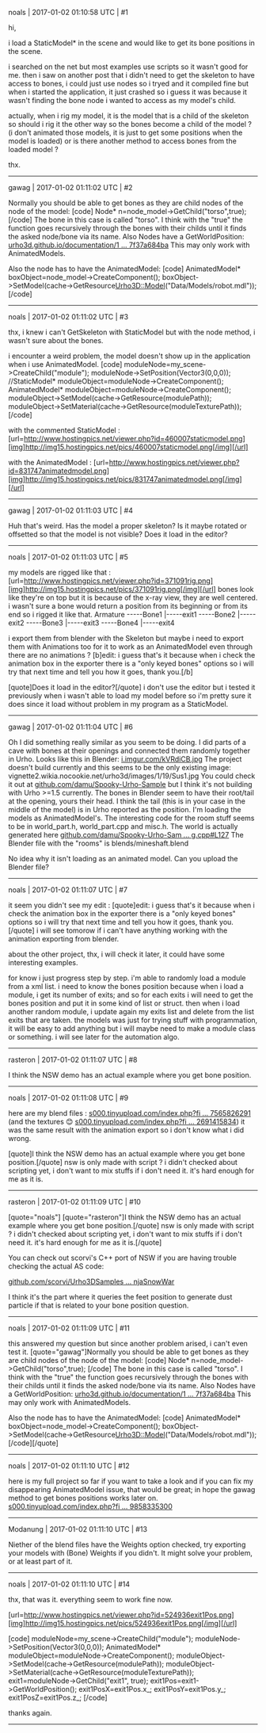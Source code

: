 noals | 2017-01-02 01:10:58 UTC | #1

hi,

i load a StaticModel* in the scene and would like to get its bone positions in the scene.

i searched on the net but most examples use scripts so it wasn't good for me. 
then i saw on another post that i didn't need to get the skeleton to have access to bones, i could just use nodes so i tryed and it compiled fine but when i started the application, it just crashed so i guess it was because it wasn't finding the bone node i wanted to access as my model's child.

actually, when i rig my model, it is the model that is a child of the skeleton so should i rig it the other way so the bones become a child of the model ? (i don't animated those models, it is just to get some positions when the model is loaded)
or is there another method to access bones from the loaded model ?

thx.

-------------------------

gawag | 2017-01-02 01:11:02 UTC | #2

Normally you should be able to get bones as they are child nodes of the node of the model:
[code]
Node* n=node_model->GetChild("torso",true);
[/code]
The bone in this case is called "torso". I think with the "true" the function goes recursively through the bones with their childs until it finds the asked node/bone via its name.
Also Nodes have a GetWorldPosition: [urho3d.github.io/documentation/1 ... 7f37a684ba](http://urho3d.github.io/documentation/1.5/class_urho3_d_1_1_node.html#a92372a305fa427e9ce58df7f37a684ba)
This may only work with AnimatedModels.

Also the node has to have the AnimatedModel:
[code]
AnimatedModel* boxObject=node_model->CreateComponent<AnimatedModel>();
boxObject->SetModel(cache->GetResource<Urho3D::Model>("Data/Models/robot.mdl"));
[/code]

-------------------------

noals | 2017-01-02 01:11:02 UTC | #3

thx, i knew i can't GetSkeleton with StaticModel but with the node method, i wasn't sure about the bones.

i encounter a weird problem, the model doesn't show up in the application when i use AnimatedModel.
[code]
        moduleNode=my_scene->CreateChild("module");
        moduleNode->SetPosition(Vector3(0,0,0));
        //StaticModel* moduleObject=moduleNode->CreateComponent<StaticModel>();
        AnimatedModel* moduleObject=moduleNode->CreateComponent<AnimatedModel>();
        moduleObject->SetModel(cache->GetResource<Model>(modulePath));
        moduleObject->SetMaterial(cache->GetResource<Material>(moduleTexturePath));
[/code]

with the commented StaticModel :
[url=http://www.hostingpics.net/viewer.php?id=460007staticmodel.png][img]http://img15.hostingpics.net/pics/460007staticmodel.png[/img][/url]

with the AnimatedModel :
[url=http://www.hostingpics.net/viewer.php?id=831747animatedmodel.png][img]http://img15.hostingpics.net/pics/831747animatedmodel.png[/img][/url]

-------------------------

gawag | 2017-01-02 01:11:03 UTC | #4

Huh that's weird.
Has the model a proper skeleton? Is it maybe rotated or offsetted so that the model is not visible?
Does it load in the editor?

-------------------------

noals | 2017-01-02 01:11:03 UTC | #5

my models are rigged like that :
[url=http://www.hostingpics.net/viewer.php?id=371091rig.png][img]http://img15.hostingpics.net/pics/371091rig.png[/img][/url]
bones look like they're on top but it is because of the x-ray view, they are well centered.
i wasn't sure a bone would return a position from its beginning or from its end so i rigged it like that.
Armature
-----Bone1
        |-----exit1
-----Bone2
        |-----exit2
-----Bone3
       |-----exit3
-----Bone4
       |-----exit4

i export them from blender with the Skeleton but maybe i need to export them with Animations too for it to work as an AnimatedModel even through there are no animations ?
[b]edit: i guess that's it because when i check the animation box in the exporter there is a "only keyed bones" options so i will try that next time and tell you how it goes, thank you.[/b]

[quote]Does it load in the editor?[/quote]
i don't use the editor but i tested it previously when i wasn't able to load my model before so i'm pretty sure it does since it load without problem in my program as a StaticModel.

-------------------------

gawag | 2017-01-02 01:11:04 UTC | #6

Oh I did something really similar as you seem to be doing. I did parts of a cave with bones at their openings and connected them randomly together in Urho.
Looks like this in Blender: [i.imgur.com/kVRdiCB.jpg](http://i.imgur.com/kVRdiCB.jpg)
The project doesn't build currently and this seems to be the only existing image: vignette2.wikia.nocookie.net/urho3d/images/1/19/Sus1.jpg
You could check it out at [github.com/damu/Spooky-Urho-Sample](https://github.com/damu/Spooky-Urho-Sample) but I think it's not building with Urho >=1.5 currently.
The bones in Blender seem to have their root/tail at the opening, yours their head. I think the tail (this is in your case in the middle of the model) is in Urho reported as the position.
I'm loading the models as AnimatedModel's. The interesting code for the room stuff seems to be in world_part.h, world_part.cpp and misc.h. The world is actually generated here [github.com/damu/Spooky-Urho-Sam ... g.cpp#L127](https://github.com/damu/Spooky-Urho-Sample/blob/master/gs_playing.cpp#L127)
The Blender file with the "rooms" is blends/mineshaft.blend

No idea why it isn't loading as an animated model. Can you upload the Blender file?

-------------------------

noals | 2017-01-02 01:11:07 UTC | #7

it seem you didn't see my edit :
[quote]edit: i guess that's it because when i check the animation box in the exporter there is a "only keyed bones" options so i will try that next time and tell you how it goes, thank you.[/quote]
i will see tomorow if i can't have anything working with the animation exporting from blender.


about the other project, thx, i will check it later, it could have some interesting examples.

for know i just progress step by step.
i'm able to randomly load a module from a xml list.
i need to know the bones position because when i load a module, i get its number of exits; and so for each exits i will need to get the bones position and put it in some kind of list or struct.
then when i load another random module, i update again my exits list and delete from the list exits that are taken.
the models was just for trying stuff with programmation, it will be easy to add anything but i will maybe need to make a module class or something. i will see later for the automation algo.

-------------------------

rasteron | 2017-01-02 01:11:07 UTC | #8

I think the NSW demo has an actual example where you get bone position.

-------------------------

noals | 2017-01-02 01:11:08 UTC | #9

here are my blend files :
[s000.tinyupload.com/index.php?fi ... 7565826291](http://s000.tinyupload.com/index.php?file_id=96351725697565826291)
(and the textures  :blush:  [s000.tinyupload.com/index.php?fi ... 2691415834](http://s000.tinyupload.com/index.php?file_id=43763937082691415834))
it was the same result with the animation export so i don't know what i did wrong.


[quote]I think the NSW demo has an actual example where you get bone position.[/quote]
nsw is only made with script ? i didn't checked about scripting yet, i don't want to mix stuffs if i don't need it. it's hard enough for me as it is.

-------------------------

rasteron | 2017-01-02 01:11:09 UTC | #10

[quote="noals"]
[quote="rasteron"]I think the NSW demo has an actual example where you get bone position.[/quote]
nsw is only made with script ? i didn't checked about scripting yet, i don't want to mix stuffs if i don't need it. it's hard enough for me as it is.[/quote]

You can check out scorvi's C++ port of NSW if you are having trouble checking the actual AS code:

[github.com/scorvi/Urho3DSamples ... njaSnowWar](https://github.com/scorvi/Urho3DSamples/tree/master/07_NinjaSnowWar)

I think it's the part where it queries the feet position to generate dust particle if that is related to your bone position question.

-------------------------

noals | 2017-01-02 01:11:09 UTC | #11

this answered my question but since another problem arised, i can't even test it.
[quote="gawag"]Normally you should be able to get bones as they are child nodes of the node of the model:
[code]
Node* n=node_model->GetChild("torso",true);
[/code]
The bone in this case is called "torso". I think with the "true" the function goes recursively through the bones with their childs until it finds the asked node/bone via its name.
Also Nodes have a GetWorldPosition: [urho3d.github.io/documentation/1 ... 7f37a684ba](http://urho3d.github.io/documentation/1.5/class_urho3_d_1_1_node.html#a92372a305fa427e9ce58df7f37a684ba)
This may only work with AnimatedModels.

Also the node has to have the AnimatedModel:
[code]
AnimatedModel* boxObject=node_model->CreateComponent<AnimatedModel>();
boxObject->SetModel(cache->GetResource<Urho3D::Model>("Data/Models/robot.mdl"));
[/code][/quote]

-------------------------

noals | 2017-01-02 01:11:10 UTC | #12

here is my full project so far if you want to take a look and if you can fix my disappearing AnimatedModel issue, that would be great; in hope the gawag method to get bones positions works later on.
[s000.tinyupload.com/index.php?fi ... 9858335300](http://s000.tinyupload.com/index.php?file_id=05514931609858335300)

-------------------------

Modanung | 2017-01-02 01:11:10 UTC | #13

Niether of the blend files have the Weights option checked, try exporting your models with (Bone) Weights if you didn't. It might solve your problem, or at least part of it.

-------------------------

noals | 2017-01-02 01:11:10 UTC | #14

thx, that was it.
everything seem to work fine now.

[url=http://www.hostingpics.net/viewer.php?id=524936exit1Pos.png][img]http://img15.hostingpics.net/pics/524936exit1Pos.png[/img][/url]

[code]
        moduleNode=my_scene->CreateChild("module");
        moduleNode->SetPosition(Vector3(0,0,0));
        AnimatedModel* moduleObject=moduleNode->CreateComponent<AnimatedModel>();
        moduleObject->SetModel(cache->GetResource<Model>(modulePath));
        moduleObject->SetMaterial(cache->GetResource<Material>(moduleTexturePath));
        exit1=moduleNode->GetChild("exit1", true);
        exit1Pos=exit1->GetWorldPosition();
        exit1PosX=exit1Pos.x_;
        exit1PosY=exit1Pos.y_;
        exit1PosZ=exit1Pos.z_;
[/code]

thanks again.

-------------------------

